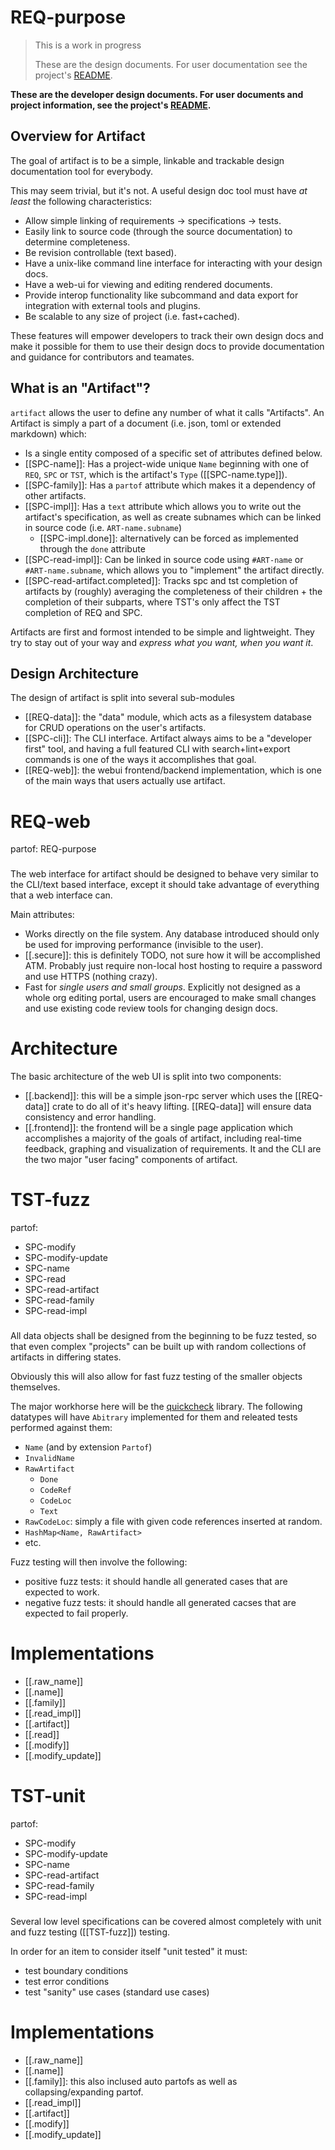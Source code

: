 # REQ-purpose
> This is a work in progress
>
> These are the design documents. For user documentation
> see the project's [README][artifact].

**These are the developer design documents. For user documents and project
information, see the project's [README][artifact].**

## Overview for Artifact
The goal of artifact is to be a simple, linkable and trackable design
documentation tool for everybody.

This may seem trivial, but it's not. A useful design doc tool must have *at least*
the following characteristics:
- Allow simple linking of requirements -> specifications -> tests.
- Easily link to source code (through the source documentation) to determine
  completeness.
- Be revision controllable (text based).
- Have a unix-like command line interface for interacting with your design docs.
- Have a web-ui for viewing and editing rendered documents.
- Provide interop functionality like subcommand and data export for integration
  with external tools and plugins.
- Be scalable to any size of project (i.e. fast+cached).

These features will empower developers to track their own design docs and make
it possible for them to use their design docs to provide documentation and
guidance for contributors and teamates.

[artifact]: https://github.com/vitiral/artifact

## What is an "Artifact"?
`artifact` allows the user to define any number of what it calls "Artifacts".
An Artifact is simply a part of a document (i.e. json, toml or extended
markdown) which:
- Is a single entity composed of a specific set of attributes defined below.
- [[SPC-name]]: Has a project-wide unique `Name` beginning with one of `REQ`,
  `SPC` or `TST`, which is the artifact's `Type` ([[SPC-name.type]]).
- [[SPC-family]]: Has a `partof` attribute which makes it a dependency of other
  artifacts.
- [[SPC-impl]]: Has a `text` attribute which allows you to write out the
  artifact's specification, as well as create subnames which can be linked in
  source code (i.e. `ART-name.subname`)
  - [[SPC-impl.done]]: alternatively can be forced as implemented through the
    `done` attribute
- [[SPC-read-impl]]: Can be linked in source code using `#ART-name` or
  `#ART-name.subname`, which allows you to "implement" the artifact directly.
- [[SPC-read-artifact.completed]]: Tracks spc and tst completion of
  artifacts by (roughly) averaging the completeness of their children + the
  completion of their subparts, where TST's only affect the TST completion of
  REQ and SPC.

Artifacts are first and formost intended to be simple and lightweight. They
try to stay out of your way and *express what you want, when you want it*.

## Design Architecture
The design of artifact is split into several sub-modules

- [[REQ-data]]: the "data" module, which acts as a filesystem database for CRUD
  operations on the user's artifacts.
- [[SPC-cli]]: The CLI interface. Artifact always aims to be a "developer first" tool, and
  having a full featured CLI with search+lint+export commands is one of the ways it
  accomplishes that goal.
- [[REQ-web]]: the webui frontend/backend implementation, which is one of the
  main ways that users actually use artifact.


# REQ-web
partof: REQ-purpose
###
The web interface for artifact should be designed to behave very similar to the
CLI/text based interface, except it should take advantage of everything that a web
interface can.

Main attributes:
- Works directly on the file system. Any database introduced should only be used for improving performance (invisible to the user).
- [[.secure]]: this is definitely TODO, not sure how it will be accomplished ATM. Probably just require non-local host hosting to require a password and use HTTPS (nothing crazy).
- Fast for _single users and small groups_. Explicitly not designed as a whole org editing portal, users are encouraged to make small changes and use existing code review tools for changing design docs.

# Architecture
The basic architecture of the web UI is split into two components:
- [[.backend]]: this will be a simple json-rpc server which uses the [[REQ-data]] crate
  to do all of it's heavy lifting. [[REQ-data]] will ensure data consistency and error
  handling.
- [[.frontend]]: the frontend will be a single page application which
  accomplishes a majority of the goals of artifact, including real-time
  feedback, graphing and visualization of requirements. It and the CLI are the
  two major "user facing" components of artifact.


# TST-fuzz
partof:
- SPC-modify
- SPC-modify-update
- SPC-name
- SPC-read
- SPC-read-artifact
- SPC-read-family
- SPC-read-impl
###

All data objects shall be designed from the beginning to be fuzz tested, so
that even complex "projects" can be built up with random collections of
artifacts in differing states.

Obviously this will also allow for fast fuzz testing of the smaller objects themselves.

The major workhorse here will be the [quickcheck][1] library. The following datatypes
will have `Abitrary` implemented for them and releated tests performed against them:
- `Name` (and by extension `Partof`)
- `InvalidName`
- `RawArtifact`
  - `Done`
  - `CodeRef`
  - `CodeLoc`
  - `Text`
- `RawCodeLoc`: simply a file with given code references inserted at random.
- `HashMap<Name, RawArtifact>`
- etc.

Fuzz testing will then involve the following:
- positive fuzz tests: it should handle all generated cases that are expected
  to work.
- negative fuzz tests: it should handle all generated cacses that are expected
  to fail properly.

[1]: https://docs.rs/quickcheck/0.4.2/quickcheck/

# Implementations
- [[.raw_name]]
- [[.name]]
- [[.family]]
- [[.read_impl]]
- [[.artifact]]
- [[.read]]
- [[.modify]]
- [[.modify_update]]


# TST-unit
partof:
- SPC-modify
- SPC-modify-update
- SPC-name
- SPC-read-artifact
- SPC-read-family
- SPC-read-impl
###

Several low level specifications can be covered almost completely with unit
and fuzz testing ([[TST-fuzz]]) testing.

In order for an item to consider itself "unit tested" it must:
- test boundary conditions
- test error conditions
- test "sanity" use cases (standard use cases)


# Implementations
- [[.raw_name]]
- [[.name]]
- [[.family]]: this also inclused auto partofs as well as collapsing/expanding
  partof.
- [[.read_impl]]
- [[.artifact]]
- [[.modify]]
- [[.modify_update]]
